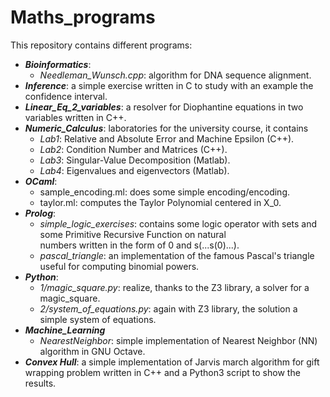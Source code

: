 # Maths_programs

This repository contains different programs:
  + ***Bioinformatics***:
    - *Needleman_Wunsch.cpp*: algorithm for DNA sequence alignment.
  + ***Inference***: a simple exercise written in C to study with an example the confidence interval.
  + ***Linear_Eq_2_variables***: a resolver for Diophantine equations in two variables written in C++.
  + ***Numeric_Calculus***: laboratories for the university course, it contains
    - *Lab1*: Relative and Absolute Error and Machine Epsilon (C++).
    - *Lab2*: Condition Number and Matrices (C++).
    - *Lab3*: Singular-Value Decomposition (Matlab).
    - *Lab4*: Eigenvalues and eigenvectors (Matlab).
  + ***OCaml***:
    - sample_encoding.ml: does some simple encoding/encoding.
    - taylor.ml: computes the Taylor Polynomial centered in X_0.
  + ***Prolog***:
    - *simple_logic_exercises*: contains some logic operator with sets and some Primitive Recursive Function on natural       
      numbers written in the form of 0 and s(...s(0)...).
    - *pascal_triangle*: an implementation of the famous Pascal's triangle useful for computing binomial powers.
  + ***Python***:
    - *1/magic_square.py*: realize, thanks to the Z3 library, a solver for a magic_square.
    - *2/system_of_equations.py*: again with Z3 library, the solution a simple system of equations.
  + ***Machine_Learning***
    - *NearestNeighbor*: simple implementation of Nearest Neighbor (NN) algorithm in GNU Octave.
  + ***Convex Hull***: a simple implementation of Jarvis march algorithm for gift wrapping problem written in C++ and a Python3 script to show the results.
